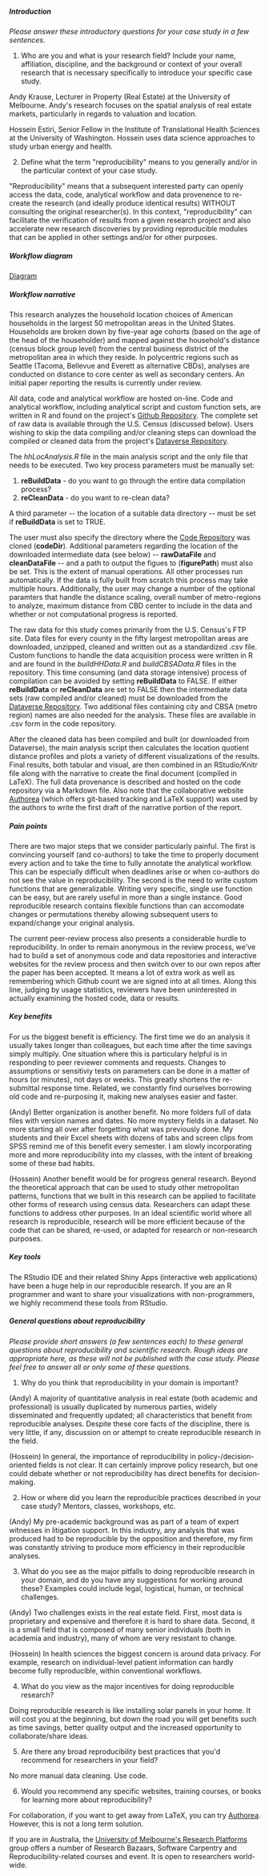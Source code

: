 ##### Introduction
*Please answer these introductory questions for your case study in a few sentences.*

1) Who are you and what is your research field? Include your name, affiliation, discipline, and the background or context of your overall research that is necessary specifically to introduce your specific case study.

Andy Krause, Lecturer in Property (Real Estate) at the University of Melbourne.  Andy's research focuses on the spatial analysis of real estate markets, particularly in regards to valuation and location. 

Hossein Estiri, Senior Fellow in the Institute of Translational Health Sciences at the University of Washington. Hossein uses data science approaches to study urban energy and health.

2) Define what the term "reproducibility" means to you generally and/or in the particular context of your case study.

"Reproducibility" means that a subsequent interested party can openly access the data, code, analytical workflow and data provenence to re-create the research (and ideally produce identical results) WITHOUT consulting the original researcher(s). In this context, "reproducibility" can facilitate the verification of results from a given research project and also accelerate new research discoveries by providing reproducible modules that can be applied in other settings and/or for other purposes.

##### Workflow diagram

[Diagram](aKrause.pdf)

##### Workflow narrative

This research analyzes the household location choices of American households in the largest 50 metropolitan areas in the United States.  Households are broken down by five-year age cohorts (based on the age of the head of the householder) and mapped against the household's distance (census block group level) from the central business district of the metropolitan area in which they reside.  In polycentric regions such as Seattle (Tacoma, Bellevue and Everett as alternative CBDs), analyses are conducted on distance to core center as well as secondary centers. An initial paper reporting the results is currently under review.

All data, code and analytical workflow are hosted on-line.  Code and analytical workflow, including analytical script and custom function sets, are written in R and found on the project's [Github Repository](http:/github.com/andykrause/hhLocation).  The complete set of raw data is available through the U.S. Census (discussed below).  Users wishing to skip the data compiling and/or cleaning steps can download the compiled or cleaned data from the project's [Dataverse Repository](http://dx.doi.org/10.7910/DVN/QDEMVF).  

The *hhLocAnalysis.R* file in the main analysis script and the only file that needs to be executed.  Two key process parameters must be manually set:

1. **reBuildData** - do you want to go through the entire data compilation process?
2. **reCleanData** - do you want to re-clean data?

A third parameter -- the location of a suitable data directory -- must be set if **reBuildData** is set to TRUE. 

The user must also specify the directory where the [Code Repository](http:/github.com/andykrause/hhLocation) was cloned (**codeDir**). Additional parameters regarding the location of the downloaded intermediate data (see below) -- **rawDataFile** and **cleanDataFile** -- and a path to output the figues to (**figurePath**) must also be set. This is the extent of manual operations. All other processes run automatically.  If the data is fully built from scratch this process may take multiple hours. Additionally, the user may change a number of the optional paramters that handle the distance scaling, overall number of metro-regions to analyze, maximum distance from CBD center to include in the data and whether or not computational progress is reported. 

The raw data for this study comes primarily from the U.S. Census's FTP site.  Data files for every county in the fifty largest metropolitan areas are downloaded, unzipped, cleaned and written out as a standardized .csv file.  Custom functions to handle the data acquisition process were written in R and are found in the *buildHHData.R* and *buildCBSAData.R* files in the repository.  This time consuming (and data storage intensive) process of compilation can be avoided by setting **reBuildData** to FALSE. If either **reBuildData** or **reCleanData** are set to FALSE then the intermediate data sets (raw compiled and/or cleaned) must be downloaded from the [Dataverse Repository](http://dx.doi.org/10.7910/DVN/QDEMVF).  Two additional files containing city and CBSA (metro region) names are also needed for the analysis.  These files are available in .csv form in the code repository. 

After the cleaned data has been compiled and built (or downloaded from Dataverse), the main analysis script then calculates the location quotient distance profiles and plots a variety of different visualizations of the results. Final results, both tabular and visual, are then combined in an RStudio/Knitr file along with the narrative to create the final document (compiled in LaTeX).  The full data provenance is described and hosted on the code repository via a Markdown file.  Also note that the collaborative website [Authorea](https://www.authorea.com/users/18208) (which offers git-based tracking and LaTeX support) was used by the authors to write the first draft of the narrative portion of the report.  

##### Pain points

There are two major steps that we consider particularly painful.  The first is convincing yourself (and co-authors) to take the time to properly document every action and to take the time to fully annotate the analytical workflow.  This can be especially difficult when deadlines arise or when co-authors do not see the value in reproducibility.  The second is the need to write custom functions that are generalizable.  Writing very specific, single use function can be easy, but are rarely useful in more than a single instance.  Good reproducible research contains flexible functions than can accomodate changes or permutations thereby allowing subsequent users to expand/change your original analysis.  

The current peer-review process also presents a considerable hurdle to reproducibility.  In order to remain anonymous in the review process, we've had to build a set of anonymous code and data repositories and interactive websites for the review process and then switch over to our own repos after the paper has been accepted. It means a lot of extra work as well as remembering which Github count we are signed into at all times.  Along this line, judging by usage statistics, reviewers have been uninterested in actually examining the hosted code, data or results. 

##### Key benefits

For us the biggest benefit is efficiency.  The first time we do an analysis it usually takes longer than colleagues, but each time after the time savings simply multiply.  One situation where this is particulary helpful is in responding to peer reviewer comments and requests.  Changes to assumptions or sensitiviy tests on parameters can be done in a matter of hours (or minutes), not days or weeks.  This greatly shortens the re-submittal response time.  Related, we constantly find ourselves borrowing old code and re-purposing it, making new analyses easier and faster.  

(Andy) Better organization is another benefit.  No more folders full of data files with version names and dates. No more mystery fields in a dataset. No more starting all over after forgetting what was previously done. My students and their Excel sheets with dozens of tabs and screen clips from SPSS remind me of this benefit every semester. I am slowly incorporating more and more reproducibility into my classes, with the intent of breaking some of these bad habits.

(Hossein) Another benefit would be for progress general research. Beyond the theoretical approach that can be used to study other metropolitan patterns, functions that we built in this research can be applied to facilitate other forms of research using census data. Researchers can adapt these functions to address other purposes. In an ideal scientific world where all research is reproducible, research will be more efficient because of the code that can be shared, re-used, or adapted for research or non-research purposes.

##### Key tools

The RStudio IDE and their related Shiny Apps (interactive web applications) have been a huge help in our reproducible research.  If you are an R programmer and want to share your visualizations with non-programmers, we highly recommend these tools from RStudio. 

##### General questions about reproducibility

*Please provide short answers (a few sentences each) to these general questions about reproducibility and scientific research. Rough ideas are appropriate here, as these will not be published with the case study. Please feel free to answer all or only some of these questions.*

1) Why do you think that reproducibility in your domain is important?

(Andy) A majority of quantitative analysis in real estate (both academic and professional) is usually duplicated by numerous parties, widely disseminated and frequently updated; all characteristics that benefit from reproducible analyses. Despite these core facts of the discipline, there is very little, if any, discussion on or attempt to create reproducible research in the field. 

(Hossein) In general, the importance of reproducibility in policy-/decision-oriented fields is not clear. It can certainly improve policy research, but one could debate whether or not reproducibility has direct benefits for decision-making.

2) How or where did you learn the reproducible practices described in your case study? Mentors, classes, workshops, etc.

(Andy) My pre-academic background was as part of a team of expert witnesses in litigation support.  In this industry, any analysis that was produced had to be reproducible by the opposition and therefore, my firm was constantly striving to produce more efficiency in their reproducible analyses.  

3) What do you see as the major pitfalls to doing reproducible research in your domain, and do you have any suggestions for working around these? Examples could include legal, logistical, human, or technical challenges.

(Andy) Two challenges exists in the real estate field.  First, most data is proprietary and expensive and therefore it is hard to share data.  Second, it is a small field that is composed of many senior individuals (both in academia and industry), many of whom are very resistant to change. 

(Hossein) In health sciences the biggest concern is around data privacy. For example, research on individual-level patient information can hardly become fully reproducible, within conventional workflows.

4) What do you view as the major incentives for doing reproducible research?

Doing reproducible research is like installing solar panels in your home. It will cost you at the beginning, but down the road you will get benefits such as time savings, better quality output and the increased opportunity to collaborate/share ideas.  

5) Are there any broad reproducibility best practices that you'd recommend for researchers in your field?

No more manual data cleaning.  Use code.  

6) Would you recommend any specific websites, training courses, or books for learning more about reproducibility?

For collaboration, if you want to get away from LaTeX, you can try [Authorea](https://www.authorea.com/). However, this is not a long term solution.

If you are in Australia, the [University of Melbourne's Research Platforms](http://blogs.unimelb.edu.au/researchplatforms/) group offers a number of Research Bazaars, Software Carpentry and Reproducibility-related courses and event.  It is open to researchers world-wide.  
